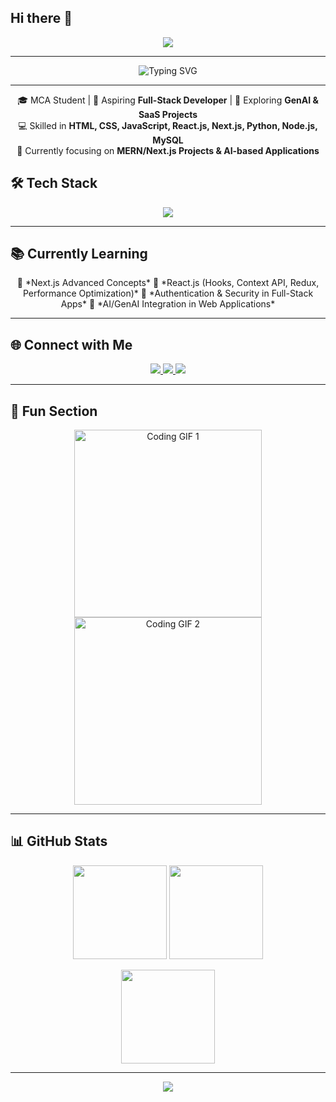 ## Hi there 👋

<p align="center">
  <img src="https://capsule-render.vercel.app/api?type=waving&color=gradient&height=200&section=header&text=Payal%20Dhobale%20|%20MCA%20Student%20&%20Full-Stack%20Developer&fontSize=35&fontAlignY=40" />
</p>

---

<!-- Typing Animation -->
<p align="center">
  <img src="https://readme-typing-svg.demolab.com?font=Fira+Code&weight=600&size=22&pause=1000&color=FF5733&center=true&vCenter=true&width=800&lines=🎓+MCA+Student;🚀+Aspiring+Full-Stack+Developer;🤖+Exploring+GenAI+%26+SaaS+Projects;💻+Skilled+in+MERN+%26+Next.js;🎯+Focusing+on+AI-based+Applications" alt="Typing SVG" />
</p>

---

<!-- Bio Section with Icons -->
<p align="center">
  🎓 MCA Student | 🚀 Aspiring <b>Full-Stack Developer</b> | 🤖 Exploring <b>GenAI & SaaS Projects</b><br/>
  💻 Skilled in <b>HTML, CSS, JavaScript, React.js, Next.js, Python, Node.js, MySQL</b><br/>
  🎯 Currently focusing on <b>MERN/Next.js Projects & AI-based Applications</b>
</p>


## 🛠 Tech Stack
<p align="center">
  <img src="https://skillicons.dev/icons?i=html,css,js,react,nextjs,nodejs,express,mongodb,python,mysql,git,github" />
</p>

---

## 📚 Currently Learning
<p align="center">
  🔹 *Next.js Advanced Concepts*  
  🔹 *React.js (Hooks, Context API, Redux, Performance Optimization)*  
  🔹 *Authentication & Security in Full-Stack Apps*  
  🔹 *AI/GenAI Integration in Web Applications*
</p>

---

## 🌐 Connect with Me  
<p align="center">
  <a href="https://www.linkedin.com/in/YOUR-LINKEDIN-USERNAME" target="_blank">
    <img src="https://img.shields.io/badge/LinkedIn-%230077B5.svg?&style=for-the-badge&logo=linkedin&logoColor=white" />
  </a>
  <a href="mailto:YOUR-EMAIL@gmail.com" target="_blank">
    <img src="https://img.shields.io/badge/Gmail-D14836?style=for-the-badge&logo=gmail&logoColor=white" />
  </a>
  <a href="https://github.com/YOUR-USERNAME" target="_blank">
    <img src="https://img.shields.io/badge/GitHub-100000?style=for-the-badge&logo=github&logoColor=white" />
  </a>
</p>

---

## 🎉 Fun Section
<p align="center">
  <img src="https://media.giphy.com/media/qgQUggAC3Pfv687qPC/giphy.gif" width="300" alt="Coding GIF 1" />
  <img src="https://media.giphy.com/media/LMt9638dO8dftAjtco/giphy.gif" width="300" alt="Coding GIF 2" />
</p>

---

## 📊 GitHub Stats  

<p align="center">  
  <img src="https://github-readme-stats.vercel.app/api?username=Payal234&show_icons=true&theme=radical" height="150" />  
  <img src="https://github-readme-stats.vercel.app/api/top-langs/?username=Payal234&layout=compact&theme=radical" height="150" />  
</p>  

<p align="center">  
  <img src="https://github-readme-streak-stats.herokuapp.com?user=Payal234&theme=radical" height="150" />  
</p>  

---  

<!-- Footer -->  
<p align="center">  
  <img src="https://capsule-render.vercel.app/api?type=waving&color=gradient&height=100&section=footer" />  
</p>  
